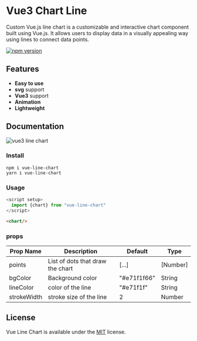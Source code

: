 # Vue3 Chart Line

Custom Vue.js line chart is a customizable and interactive chart component built using Vue.js.
It allows users to display data in a visually appealing way using lines to connect data points.

[![npm version](https://img.shields.io/npm/v/@alireza-ab/vue-persian-datepicker)](https://www.npmjs.com/package/@alireza-ab/vue-persian-datepicker)

## Features
- **Easy to use**
- **svg** support
- **Vue3** support
- **Animation**
- **Lightweight**

## Documentation

![vue3 line chart](https://mail.google.com/mail/u/0/?ui=2&ik=e5a8c460d1&attid=0.1&permmsgid=msg-a:r9148528583803477043&th=19002a308ff98b56&view=fimg&realattid=f_lx93jzr00&disp=thd&attbid=ANGjdJ8Z2HZHq_dXVZjsgJ8ckc0_RM1G-sD3G66iivgcxHmJxR-tTgOtKUMniDzN5kQxBMgt749PvmuCobUY0vCPoBUsvVJEFUDqkLen7tSrncT840h2bd8R3_MDDTo&ats=2524608000000&sz=w180-h120-df-p-nu)

### Install

```shell
npm i vue-line-chart
yarn i vue-line-chart
```

### Usage

```js
<script setup>
  import {chart} from "vue-line-chart"
</script>
```

```html
<chart/>
```

### props
| Prop Name    | Description                      | Default     | Type      |
|--------------|----------------------------------|-------------|-----------|
| points | List of dots that draw the chart | [...]       | [Number]  |
| bgColor | Background color                 | "#e71f1f66" | String    |
| lineColor |  color of the line            | "#e71f1f"          | String |
| strokeWidth |  stroke size of the line      | 2           | Number |

## License

Vue Line Chart is available under the [MIT](https://opensource.org/licenses/MIT) license.
